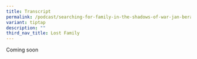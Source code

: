```yaml
---
title: Transcript
permalink: /podcast/searching-for-family-in-the-shadows-of-war-jan-beranek/transcript/
variant: tiptap
description: ""
third_nav_title: Lost Family
---
```

<p>Coming soon</p>